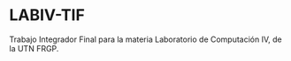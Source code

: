 # LABIV-TIF
Trabajo Integrador Final para la materia Laboratorio de Computación IV, de la UTN FRGP.
